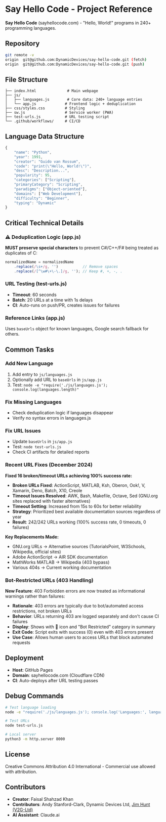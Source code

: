
# Say Hello Code - Project Reference

**Say Hello Code** (sayhellocode.com) - "Hello, World!" programs in 240+ programming languages.

## Repository
```bash
git remote -v
origin  git@github.com:DynamicDevices/say-hello-code.git (fetch)
origin  git@github.com:DynamicDevices/say-hello-code.git (push)
```

## File Structure
```
├── index.html              # Main webpage
├── js/
│   ├── languages.js        # Core data: 240+ language entries
│   └── app.js             # Frontend logic + deduplication
├── css/styles.css         # Styling
├── sw.js                  # Service worker (PWA)
├── test-urls.js           # URL testing script
└── .github/workflows/     # CI/CD
```

## Language Data Structure
```javascript
{
    "name": "Python",
    "year": 1991,
    "creator": "Guido van Rossum",
    "code": "print(\"Hello, World!\")",
    "desc": "Description...",
    "popularity": 95,
    "categories": ["Scripting"],
    "primaryCategory": "Scripting",
    "paradigms": ["Object-oriented"],
    "domains": ["Web Development"],
    "difficulty": "Beginner",
    "typing": "Dynamic"
}
```

## Critical Technical Details

### ⚠️ Deduplication Logic (app.js)
**MUST preserve special characters** to prevent C#/C++/F# being treated as duplicates of C:
```javascript
normalizedName = normalizedName
    .replace(/\s+/g, '')           // Remove spaces
    .replace(/[^\w#\+\-\.]/g, ''); // Keep #, +, -, .
```

### URL Testing (test-urls.js)
- **Timeout**: 60 seconds
- **Batch**: 20 URLs at a time with 1s delays
- **CI**: Auto-runs on push/PR, creates issues for failures

### Reference Links (app.js)
Uses `baseUrls` object for known languages, Google search fallback for others.

## Common Tasks

### Add New Language
1. Add entry to `js/languages.js`
2. Optionally add URL to `baseUrls` in `js/app.js`
3. Test: `node -e "require('./js/languages.js'); console.log(languages.length)"`

### Fix Missing Languages
- Check deduplication logic if languages disappear
- Verify no syntax errors in languages.js

### Fix URL Issues
- Update `baseUrls` in `js/app.js`
- Test: `node test-urls.js`
- Check CI artifacts for detailed reports

### Recent URL Fixes (December 2024)
**Fixed 16 broken/timeout URLs achieving 100% success rate:**
- **Broken URLs Fixed**: ActionScript, MATLAB, Ksh, Oberon, Ook!, V, Xamarin, Deno, Batch, X10, Creole
- **Timeout Issues Resolved**: AWK, Bash, Makefile, Octave, Sed (GNU.org sites replaced with faster alternatives)
- **Timeout Setting**: Increased from 15s to 60s for better reliability
- **Strategy**: Prioritized best available documentation sources regardless of year
- **Result**: 242/242 URLs working (100% success rate, 0 timeouts, 0 failures)

**Key Replacements Made:**
- GNU.org URLs → Alternative sources (TutorialsPoint, W3Schools, Wikipedia, official sites)
- Adobe ActionScript → AIR SDK documentation
- MathWorks MATLAB → Wikipedia (403 bypass)
- Various 404s → Current working documentation

### Bot-Restricted URLs (403 Handling)
**New Feature**: 403 Forbidden errors are now treated as informational warnings rather than failures:
- **Rationale**: 403 errors are typically due to bot/automated access restrictions, not broken URLs
- **Behavior**: URLs returning 403 are logged separately and don't cause CI failures
- **Display**: Shows with 🤖 icon and "Bot Restricted" category in summary
- **Exit Code**: Script exits with success (0) even with 403 errors present
- **Use Case**: Allows human users to access URLs that block automated requests

## Deployment
- **Host**: GitHub Pages
- **Domain**: sayhellocode.com (Cloudflare CDN)
- **CI**: Auto-deploys after URL testing passes

## Debug Commands
```bash
# Test language loading
node -e "require('./js/languages.js'); console.log('Languages:', languages.length)"

# Test URLs
node test-urls.js

# Local server
python3 -m http.server 8000
```

## License
Creative Commons Attribution 4.0 International - Commercial use allowed with attribution.

## Contributors
- **Creator**: Faisal Shahzad Khan
- **Contributors**: Andy Stanford-Clark, Dynamic Devices Ltd, [Jim Hunt (V2G-Ltd)](https://github.com/V2G-Ltd)
- **AI Assistant**: Claude.ai